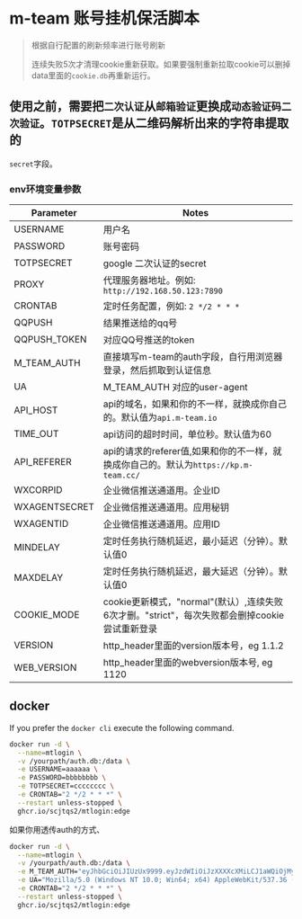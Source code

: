 # m-team 账号挂机保活脚本

> 根据自行配置的刷新频率进行账号刷新
>
> 连续失败5次才清理cookie重新获取。如果要强制重新拉取cookie可以删掉 data里面的`cookie.db`再重新运行。
>

## 使用之前，需要把`二次认证`从`邮箱验证`更换成`动态验证码二次验证`。`TOTPSECRET`是从二维码解析出来的字符串提取的

`secret`字段。

### env环境变量参数

| Parameter     | Notes                                                          |
|---------------|----------------------------------------------------------------|
| USERNAME      | 用户名                                                            |
| PASSWORD      | 账号密码                                                           |
| TOTPSECRET    | google 二次认证的secret                                             |
| PROXY         | 代理服务器地址。例如: `http://192.168.50.123:7890`                       |
| CRONTAB       | 定时任务配置，例如: `2 */2 * * *`                                       |
| QQPUSH        | 结果推送给的qq号                                                      |
| QQPUSH_TOKEN  | 对应QQ号推送的token                                                  |
| M_TEAM_AUTH   | 直接填写m-team的auth字段，自行用浏览器登录，然后抓取到认证信息                           |
| UA            | M_TEAM_AUTH 对应的user-agent                                      |
| API_HOST      | api的域名，如果和你的不一样，就换成你自己的。默认值为`api.m-team.io`                    |
| TIME_OUT      | api访问的超时时间，单位秒。默认值为60                                          |
| API_REFERER   | api的请求的referer值,如果和你的不一样，就换成你自己的。默认为`https://kp.m-team.cc/`    |
| WXCORPID      | 企业微信推送通道用。企业ID                                                 |
| WXAGENTSECRET | 企业微信推送通道用。应用秘钥                                                 |
| WXAGENTID     | 企业微信推送通道用。应用ID                                                 |
| MINDELAY      | 定时任务执行随机延迟，最小延迟（分钟）。默认值0                                       |
| MAXDELAY      | 定时任务执行随机延迟，最大延迟（分钟）。默认值0                                       |
| COOKIE_MODE   | cookie更新模式，"normal"(默认）,连续失败6次才删。"strict"，每次失败都会删掉cookie尝试重新登录 |
| VERSION       | http_header里面的version版本号，eg 1.1.2                              |
| WEB_VERSION   | http_header里面的webversion版本号, eg 1120                           |

## docker

If you prefer the `docker cli` execute the following command.

```bash
docker run -d \
  --name=mtlogin \
  -v /yourpath/auth.db:/data \
  -e USERNAME=aaaaaa \
  -e PASSWORD=bbbbbbbb \
  -e TOTPSECRET=cccccccc \
  -e CRONTAB="2 */2 * * *" \
  --restart unless-stopped \
  ghcr.io/scjtqs2/mtlogin:edge
```

如果你用透传auth的方式、

```bash
docker run -d \
  --name=mtlogin \
  -v /yourpath/auth.db:/data \
  -e M_TEAM_AUTH="eyJhbGciOiJIUzUx9999.eyJzdWIiOiJzXXXXcXMiLCJ1aWQiOjMyNDI5MiwianRpIjoiY2JlNGE1MWUtZWMzOC00MTExLWEzNmYtY2E5N2RmMGI4NzdhIiwiaXNzIjoiaHR0cHM6Ly9hcGkubS10ZWFtLmNjIiwiaWF0IjoxNzE3MzkzMjk1LCJleHAiOjE3MTk5ODUyOTV9.B1dBTSNHcdSHziNqgGs8zlknxc84XXXXXaiRJNyvSLBkarHQiTzdhN-HA-BZf_AaVYhxwHRSmSDfV41PsRwH_Q" \
  -e UA="Mozilla/5.0 (Windows NT 10.0; Win64; x64) AppleWebKit/537.36 (KHTML, like Gecko) Chrome/125.0.0.0 Safari/537.36 Edg/125.0.0.0" \
  -e CRONTAB="2 */2 * * *" \
  --restart unless-stopped \
  ghcr.io/scjtqs2/mtlogin:edge
```